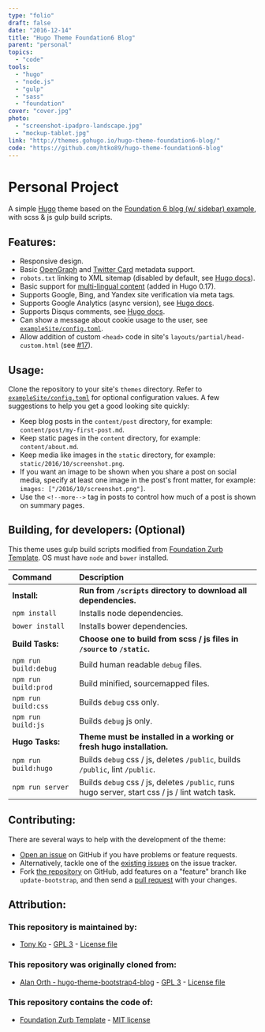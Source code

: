 ```yaml
---
type: "folio"
draft: false
date: "2016-12-14"
title: "Hugo Theme Foundation6 Blog"
parent: "personal"
topics:
  - "code"
tools:
  - "hugo"
  - "node.js"
  - "gulp"
  - "sass"
  - "foundation"
cover: "cover.jpg"
photo:
  - "screenshot-ipadpro-landscape.jpg"
  - "mockup-tablet.jpg"
link: "http://themes.gohugo.io/hugo-theme-foundation6-blog/"
code: "https://github.com/htko89/hugo-theme-foundation6-blog"
---
```

# Personal Project
A simple [Hugo](https://gohugo.io) theme based on the [Foundation 6 blog (w/ sidebar) example](http://foundation.zurb.com/templates-previews-sites-f6/blog.html), with scss & js gulp build scripts.

## Features:
* Responsive design.
* Basic [OpenGraph](http://ogp.me) and [Twitter Card](https://dev.twitter.com/cards/types) metadata support.
* `robots.txt` linking to XML sitemap (disabled by default, see [Hugo docs](https://gohugo.io/extras/robots-txt/)).
* Basic support for [multi-lingual content](https://github.com/spf13/hugo/blob/master/docs/content/content/multilingual.md) (added in Hugo 0.17).
* Supports Google, Bing, and Yandex site verification via meta tags.
* Supports Google Analytics (async version), see [Hugo docs](https://gohugo.io/extras/analytics/).
* Supports Disqus comments, see [Hugo docs](https://gohugo.io/extras/comments/).
* Can show a message about cookie usage to the user, see [`exampleSite/config.toml`](https://github.com/htko89/hugo-theme-foundation6-blog/blob/master/exampleSite/config.toml).
* Allow addition of custom `<head>` code in site's `layouts/partial/head-custom.html` (see [#17](https://github.com/alanorth/hugo-theme-bootstrap4-blog/pull/17)).

## Usage:
Clone the repository to your site's `themes` directory. Refer to [`exampleSite/config.toml`](https://github.com/htko89/hugo-theme-foundation6-blog/blob/master/exampleSite/config.toml) for optional configuration values. A few suggestions to help you get a good looking site quickly:

* Keep blog posts in the `content/post` directory, for example: `content/post/my-first-post.md`.
* Keep static pages in the `content` directory, for example: `content/about.md`.
* Keep media like images in the `static` directory, for example: `static/2016/10/screenshot.png`.
* If you want an image to be shown when you share a post on social media, specify at least one image in the post's front matter, for example: `images: ["/2016/10/screenshot.png"]`.
* Use the `<!--more-->` tag in posts to control how much of a post is shown on summary pages.

## Building, for developers: (Optional)
This theme uses gulp build scripts modified from [Foundation Zurb Template](https://github.com/zurb/foundation-zurb-template/). OS must have `node` and `bower` installed.

Command | Description
:-- | :--
**Install:** | **Run from `/scripts` directory to download all dependencies.**
`npm install` | Installs node dependencies.
`bower install` | Installs bower dependencies.
**Build Tasks:** | **Choose one to build from scss / js files in `/source` to `/static`.**
`npm run build:debug` | Build human readable `debug` files.
`npm run build:prod` | Build minified, sourcemapped files.
`npm run build:css` | Builds `debug` css only.
`npm run build:js` | Builds `debug` js only.
**Hugo Tasks:** | **Theme must be installed in a working or fresh hugo installation.**
`npm run build:hugo` | Builds `debug` css / js, deletes `/public`, builds `/public`, lint `/public`.
`npm run server` | Builds `debug` css / js, deletes `/public`, runs hugo server, start css / js / lint watch task.

## Contributing:
There are several ways to help with the development of the theme:
* [Open an issue](https://github.com/htko89/hugo-theme-foundation6-blog/issues/new) on GitHub if you have problems or feature requests.
* Alternatively, tackle one of the [existing issues](https://github.com/htko89/hugo-theme-foundation6-blog/issues) on the issue tracker.
* Fork [the repository](https://github.com/htko89/hugo-theme-foundation6-blog) on GitHub, add features on a "feature" branch like `update-bootstrap`, and then send a [pull request](https://github.com/htko89/hugo-theme-foundation6-blog/compare) with your changes.

## Attribution:

### This repository is maintained by:
* [Tony Ko](https://github.com/htko89) - [GPL 3](https://tldrlegal.com/license/gnu-general-public-license-v3-(gpl-3)) - [License file](https://github.com/htko89/hugo-theme-foundation6-blog/blob/master/license.txt)

### This repository was originally cloned from:
* [Alan Orth - hugo-theme-bootstrap4-blog](https://github.com/alanorth/hugo-theme-bootstrap4-blog/) - [GPL 3](https://tldrlegal.com/license/gnu-general-public-license-v3-(gpl-3)) - [License file](https://github.com/alanorth/hugo-theme-bootstrap4-blog/blob/master/LICENSE.txt)

### This repository contains the code of:
* [Foundation Zurb Template](https://github.com/zurb/foundation-zurb-template/) - [MIT license](https://tldrlegal.com/license/mit-license)
